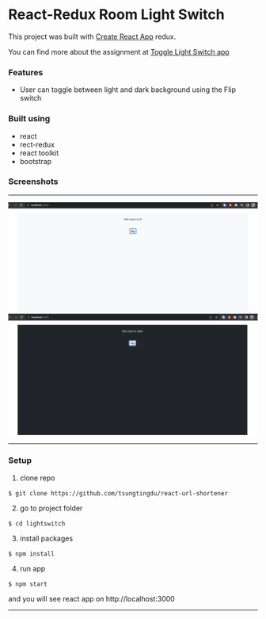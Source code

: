# React-Redux Room Light Switch

This project was built with [Create React App](https://github.com/facebook/create-react-app) redux.

You can find more about the assignment at [Toggle Light Switch app](https://pestotech.teachable.com/courses/1911069/lectures/43351538) 

### Features
* User can toggle between light and dark background using the Flip switch

### Built using
* react
* rect-redux
* react toolkit
* bootstrap

### Screenshots
***
![LightSwitch](src/Images/Light.png)
![DarkSwitch](src/Images/Dark.png)
***

### Setup
1. clone repo
```
$ git clone https://github.com/tsungtingdu/react-url-shortener
```
2. go to project folder
```
$ cd lightswitch
```
3. install packages
```
$ npm install
```
4. run app
```
$ npm start
```

and you will see react app on http://localhost:3000

***
